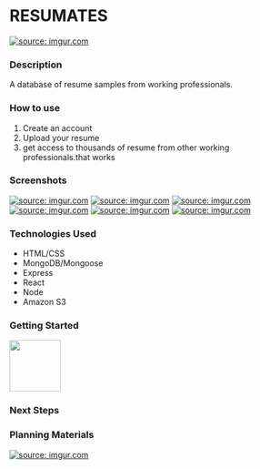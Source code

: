 # RESUMATES
<a href="https://imgur.com/S3DyuaD"><img src="https://i.imgur.com/S3DyuaD.jpg" title="source: imgur.com" /></a>
### Description 
A database of resume samples from working professionals.

### How to use
1. Create an account
2. Upload your resume
3. get access to thousands of resume from other working  professionals.that works


### Screenshots
<a href="https://imgur.com/v5ZCTz4"><img src="https://i.imgur.com/v5ZCTz4m.png" title="source: imgur.com" /></a>
<a href="https://imgur.com/rX7qb1J"><img src="https://i.imgur.com/rX7qb1Jm.png" title="source: imgur.com" /></a>
<a href="https://imgur.com/xChTSJN"><img src="https://i.imgur.com/xChTSJNm.png" title="source: imgur.com" /></a>
<a href="https://imgur.com/rX7qb1J"><img src="https://i.imgur.com/rX7qb1Jm.png" title="source: imgur.com" /></a>
<a href="https://imgur.com/0uJ7vlS"><img src="https://i.imgur.com/0uJ7vlSm.png" title="source: imgur.com" /></a>
<a href="https://imgur.com/I5HbZOo"><img src="https://i.imgur.com/I5HbZOom.png" title="source: imgur.com" /></a>

### Technologies Used
- HTML/CSS
- MongoDB/Mongoose
- Express
- React
- Node
- Amazon S3

### Getting Started 

[<img src="https://www.pngfind.com/pngs/m/201-2017441_review-with-video-icon-start-icon-blue-png.png" width="90"/>](https://resumatees.herokuapp.com)

### Next Steps

### Planning Materials

<a href="https://imgur.com/UHlN1kn"><img src="https://i.imgur.com/UHlN1kn.jpg" title="source: imgur.com" /></a>
